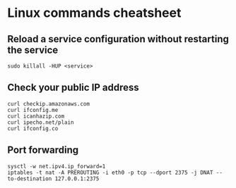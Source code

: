 # Linux commands cheatsheet

## Reload a service configuration without restarting the service

```
sudo killall -HUP <service>
```

## Check your public IP address
```
curl checkip.amazonaws.com
curl ifconfig.me
curl icanhazip.com
curl ipecho.net/plain
curl ifconfig.co
```

## Port forwarding
```
sysctl -w net.ipv4.ip_forward=1
iptables -t nat -A PREROUTING -i eth0 -p tcp --dport 2375 -j DNAT --to-destination 127.0.0.1:2375
```
